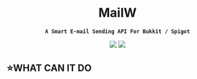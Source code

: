 <h1><center><b>MailW</b></center></h1>
 <center><b><code>A Smart E-mail Sending API For Bukkit / Spigot</code></b></center>
<p></p>
<center><img src=https://img.shields.io/github/v/release/ElaBosak233/MailW?style=flat-square> <img src=https://img.shields.io/badge/author-ElaBosak233-brightgreen?style=flat-square></center>


## ⭐**WHAT CAN IT DO**